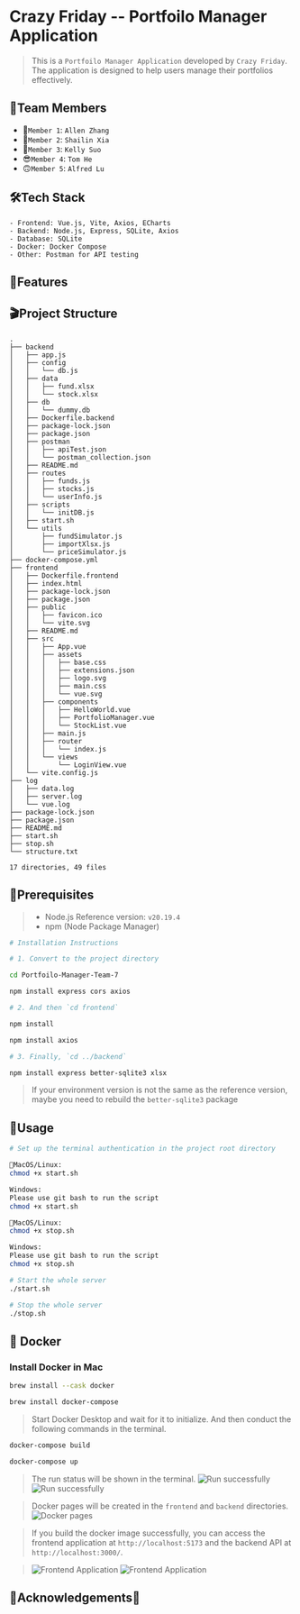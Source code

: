 # Crazy Friday -- Portfoilo Manager Application

>This is a `Portfoilo Manager Application` developed by `Crazy Friday`. The application is designed to help users manage their portfolios effectively.

## 🌈Team Members

- 🥸`Member 1`: `Allen Zhang`
- 🤯`Member 2`: `Shailin Xia`
- 🥳`Member 3`: `Kelly Suo`
- 😎`Member 4`: `Tom He`
- 🙃`Member 5`: `Alfred Lu`

## 🛠Tech Stack

```text
- Frontend: Vue.js, Vite, Axios, ECharts
- Backend: Node.js, Express, SQLite, Axios
- Database: SQLite
- Docker: Docker Compose
- Other: Postman for API testing
```

## 📖Features

## 🎬Project Structure

```text
.
├── backend
│   ├── app.js
│   ├── config
│   │   └── db.js
│   ├── data
│   │   ├── fund.xlsx
│   │   └── stock.xlsx
│   ├── db
│   │   └── dummy.db
│   ├── Dockerfile.backend
│   ├── package-lock.json
│   ├── package.json
│   ├── postman
│   │   ├── apiTest.json
│   │   └── postman_collection.json
│   ├── README.md
│   ├── routes
│   │   ├── funds.js
│   │   ├── stocks.js
│   │   └── userInfo.js
│   ├── scripts
│   │   └── initDB.js
│   ├── start.sh
│   └── utils
│       ├── fundSimulator.js
│       ├── importXlsx.js
│       └── priceSimulator.js
├── docker-compose.yml
├── frontend
│   ├── Dockerfile.frontend
│   ├── index.html
│   ├── package-lock.json
│   ├── package.json
│   ├── public
│   │   ├── favicon.ico
│   │   └── vite.svg
│   ├── README.md
│   ├── src
│   │   ├── App.vue
│   │   ├── assets
│   │   │   ├── base.css
│   │   │   ├── extensions.json
│   │   │   ├── logo.svg
│   │   │   ├── main.css
│   │   │   └── vue.svg
│   │   ├── components
│   │   │   ├── HelloWorld.vue
│   │   │   ├── PortfolioManager.vue
│   │   │   └── StockList.vue
│   │   ├── main.js
│   │   ├── router
│   │   │   └── index.js
│   │   └── views
│   │       └── LoginView.vue
│   └── vite.config.js
├── log
│   ├── data.log
│   ├── server.log
│   └── vue.log
├── package-lock.json
├── package.json
├── README.md
├── start.sh
├── stop.sh
└── structure.txt

17 directories, 49 files
```

## 🤪Prerequisites

> - Node.js Reference version: `v20.19.4`
> - npm (Node Package Manager)

```bash
# Installation Instructions

# 1. Convert to the project directory

cd Portfoilo-Manager-Team-7

npm install express cors axios

# 2. And then `cd frontend`

npm install 

npm install axios 

# 3. Finally, `cd ../backend`

npm install express better-sqlite3 xlsx

```

> If your environment version is not the same as the reference version, maybe you need to rebuild the `better-sqlite3` package

## 🚀Usage

```bash
# Set up the terminal authentication in the project root directory

MacOS/Linux:
chmod +x start.sh

Windows: 
Please use git bash to run the script
chmod +x start.sh

MacOS/Linux:
chmod +x stop.sh

Windows: 
Please use git bash to run the script
chmod +x stop.sh

# Start the whole server
./start.sh

# Stop the whole server
./stop.sh
```

## :whale: Docker 

### Install Docker in Mac

```bash
brew install --cask docker

brew install docker-compose
```

> Start Docker Desktop and wait for it to initialize.
> And then conduct the following commands in the terminal.

```bash
docker-compose build

docker-compose up
```
> The run status will be shown in the terminal.
> ![Run successfully](./images/docker_run.png)
> ![Run successfully](./images/docker_log.png)

> Docker pages will be created in the `frontend` and `backend` directories.
> ![Docker pages](./images/docker.png)

> If you build the docker image successfully, you can access the frontend application at `http://localhost:5173` and the backend API at `http://localhost:3000/`.

> ![Frontend Application](./images/frontend_1.png)
> ![Frontend Application](./images/frontend_2.png)

## 🤜Acknowledgements🤛